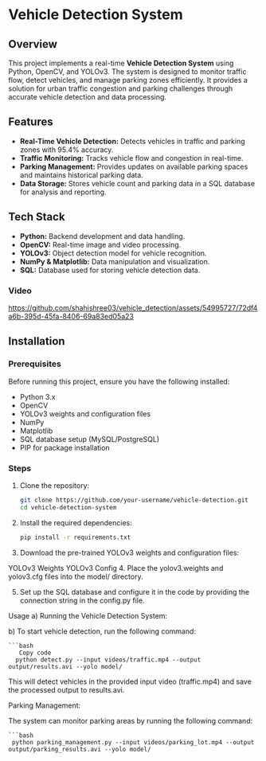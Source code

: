 # Vehicle Detection System


## Overview

This project implements a real-time **Vehicle Detection System** using Python, OpenCV, and YOLOv3. The system is designed to monitor traffic flow, detect vehicles, and manage parking zones efficiently. It provides a solution for urban traffic congestion and parking challenges through accurate vehicle detection and data processing.

## Features

- **Real-Time Vehicle Detection:** Detects vehicles in traffic and parking zones with 95.4% accuracy.
- **Traffic Monitoring:** Tracks vehicle flow and congestion in real-time.
- **Parking Management:** Provides updates on available parking spaces and maintains historical parking data.
- **Data Storage:** Stores vehicle count and parking data in a SQL database for analysis and reporting.

## Tech Stack

- **Python:** Backend development and data handling.
- **OpenCV:** Real-time image and video processing.
- **YOLOv3:** Object detection model for vehicle recognition.
- **NumPy & Matplotlib:** Data manipulation and visualization.
- **SQL:** Database used for storing vehicle detection data.
### Video


https://github.com/shahishree03/vehicle_detection/assets/54995727/72df4a6b-395d-45fa-8406-69a83ed05a23

## Installation

### Prerequisites

Before running this project, ensure you have the following installed:

- Python 3.x
- OpenCV
- YOLOv3 weights and configuration files
- NumPy
- Matplotlib
- SQL database setup (MySQL/PostgreSQL)
- PIP for package installation

### Steps

1. Clone the repository:

   ```bash
   git clone https://github.com/your-username/vehicle-detection.git
   cd vehicle-detection-system
2. Install the required dependencies:

    ```bash
   pip install -r requirements.txt

3. Download the pre-trained YOLOv3 weights and configuration files:

YOLOv3 Weights
YOLOv3 Config
4. Place the yolov3.weights and yolov3.cfg files into the model/ directory.

5. Set up the SQL database and configure it in the code by providing the connection string in the config.py file.

Usage
a) Running the Vehicle Detection System:

b) To start vehicle detection, run the following command:

    ```bash
       Copy code
      python detect.py --input videos/traffic.mp4 --output output/results.avi --yolo model/

This will detect vehicles in the provided input video (traffic.mp4) and save the processed output to results.avi.

Parking Management:

The system can monitor parking areas by running the following command:

    ```bash
     python parking_management.py --input videos/parking_lot.mp4 --output output/parking_results.avi --yolo model/
